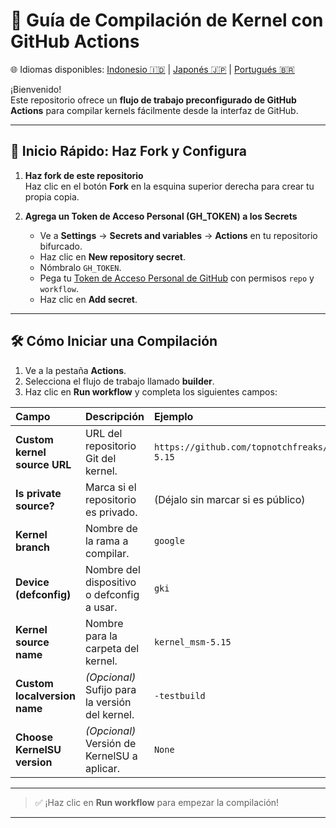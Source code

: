 # 🚀 Guía de Compilación de Kernel con GitHub Actions

🌐 Idiomas disponibles: [Indonesio 🇮🇩](README_id.md) | [Japonés 🇯🇵](README_jp.md) | [Portugués 🇧🇷](README_pt.md)

¡Bienvenido!  
Este repositorio ofrece un **flujo de trabajo preconfigurado de GitHub Actions** para compilar kernels fácilmente desde la interfaz de GitHub.

---

## 📝 Inicio Rápido: Haz Fork y Configura

1. **Haz fork de este repositorio**  
   Haz clic en el botón **Fork** en la esquina superior derecha para crear tu propia copia.

2. **Agrega un Token de Acceso Personal (GH_TOKEN) a los Secrets**  
   - Ve a **Settings** → **Secrets and variables** → **Actions** en tu repositorio bifurcado.
   - Haz clic en **New repository secret**.
   - Nómbralo `GH_TOKEN`.
   - Pega tu [Token de Acceso Personal de GitHub](https://github.com/settings/tokens) con permisos `repo` y `workflow`.
   - Haz clic en **Add secret**.

---

## 🛠 Cómo Iniciar una Compilación

1. Ve a la pestaña **Actions**.
2. Selecciona el flujo de trabajo llamado **builder**.
3. Haz clic en **Run workflow** y completa los siguientes campos:

| Campo | Descripción | Ejemplo |
|:------|:------------|:--------|
| **Custom kernel source URL** | URL del repositorio Git del kernel. | `https://github.com/topnotchfreaks/kernel_msm-5.15` |
| **Is private source?** | Marca si el repositorio es privado. | (Déjalo sin marcar si es público) |
| **Kernel branch** | Nombre de la rama a compilar. | `google` |
| **Device (defconfig)** | Nombre del dispositivo o defconfig a usar. | `gki` |
| **Kernel source name** | Nombre para la carpeta del kernel. | `kernel_msm-5.15` |
| **Custom localversion name** | *(Opcional)* Sufijo para la versión del kernel. | `-testbuild` |
| **Choose KernelSU version** | *(Opcional)* Versión de KernelSU a aplicar. | `None` |

---

> ✅ ¡Haz clic en **Run workflow** para empezar la compilación!

---
